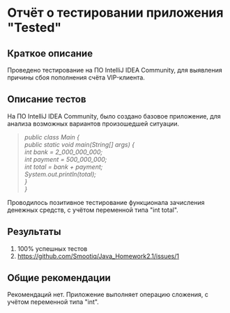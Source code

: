 # Отчёт о тестировании приложения "Tested"

## Краткое описание
Проведено тестирование на ПО IntelliJ IDEA Community, для выявления причины сбоя пополнения счёта VIP-клиента. 

## Описание тестов
На ПО IntelliJ IDEA Community, было создано базовое приложение, для анализа возможных вариантов произошедшей ситуации.
> <i> public class Main { <br>
    public static void main(String[] args) { <br>
        int bank = 2_000_000_000; <br>
        int payment = 500_000_000; <br>
        int total = bank + payment; <br>
        System.out.println(total);  <br>
    } <br>
} </i> <br>

Проводилось позитивное тестирование функционала зачисления денежных средств, с учётом переменной типа "int total".

## Результаты

1. 100% успешных тестов
2. https://github.com/Smootiq/Java_Homework2.1/issues/1

## Общие рекомендации

Рекомендаций нет. Приложение выполняет операцию сложения, с учётом переменной типа "int".